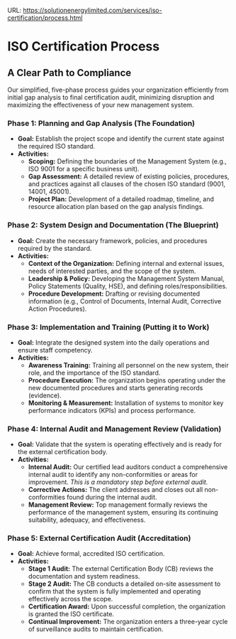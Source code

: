 URL: https://solutionenergylimited.com/services/iso-certification/process.html

# ISO Certification Process

## A Clear Path to Compliance
Our simplified, five-phase process guides your organization efficiently from initial gap analysis to final certification audit, minimizing disruption and maximizing the effectiveness of your new management system.

### Phase 1: Planning and Gap Analysis (The Foundation)
*   **Goal:** Establish the project scope and identify the current state against the required ISO standard.
*   **Activities:**
    *   **Scoping:** Defining the boundaries of the Management System (e.g., ISO 9001 for a specific business unit).
    *   **Gap Assessment:** A detailed review of existing policies, procedures, and practices against all clauses of the chosen ISO standard (9001, 14001, 45001).
    *   **Project Plan:** Development of a detailed roadmap, timeline, and resource allocation plan based on the gap analysis findings.

### Phase 2: System Design and Documentation (The Blueprint)
*   **Goal:** Create the necessary framework, policies, and procedures required by the standard.
*   **Activities:**
    *   **Context of the Organization:** Defining internal and external issues, needs of interested parties, and the scope of the system.
    *   **Leadership & Policy:** Developing the Management System Manual, Policy Statements (Quality, HSE), and defining roles/responsibilities.
    *   **Procedure Development:** Drafting or revising documented information (e.g., Control of Documents, Internal Audit, Corrective Action Procedures).

### Phase 3: Implementation and Training (Putting it to Work)
*   **Goal:** Integrate the designed system into the daily operations and ensure staff competency.
*   **Activities:**
    *   **Awareness Training:** Training all personnel on the new system, their role, and the importance of the ISO standard.
    *   **Procedure Execution:** The organization begins operating under the new documented procedures and starts generating records (evidence).
    *   **Monitoring & Measurement:** Installation of systems to monitor key performance indicators (KPIs) and process performance.

### Phase 4: Internal Audit and Management Review (Validation)
*   **Goal:** Validate that the system is operating effectively and is ready for the external certification body.
*   **Activities:**
    *   **Internal Audit:** Our certified lead auditors conduct a comprehensive internal audit to identify any non-conformities or areas for improvement. *This is a mandatory step before external audit.*
    *   **Corrective Actions:** The client addresses and closes out all non-conformities found during the internal audit.
    *   **Management Review:** Top management formally reviews the performance of the management system, ensuring its continuing suitability, adequacy, and effectiveness.

### Phase 5: External Certification Audit (Accreditation)
*   **Goal:** Achieve formal, accredited ISO certification.
*   **Activities:**
    *   **Stage 1 Audit:** The external Certification Body (CB) reviews the documentation and system readiness.
    *   **Stage 2 Audit:** The CB conducts a detailed on-site assessment to confirm that the system is fully implemented and operating effectively across the scope.
    *   **Certification Award:** Upon successful completion, the organization is granted the ISO certificate.
    *   **Continual Improvement:** The organization enters a three-year cycle of surveillance audits to maintain certification.